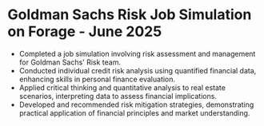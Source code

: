<h1>Goldman Sachs Risk Job Simulation on Forage - June 2025</h1>

 * Completed a job simulation involving risk assessment and management for
   Goldman Sachs' Risk team.
 * Conducted individual credit risk analysis using quantified financial data,
   enhancing skills in personal finance evaluation.
 * Applied critical thinking and quantitative analysis to real estate scenarios,
   interpreting data to assess financial implications.
 * Developed and recommended risk mitigation strategies, demonstrating practical
   application of financial principles and market understanding.
